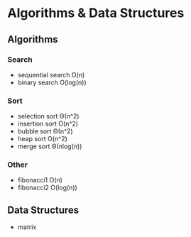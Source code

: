 # Algorithms & Data Structures  

## Algorithms

### Search
- sequential search O(n)
- binary search O(log(n))

### Sort
- selection sort Θ(n^2)
- insertion sort O(n^2)
- bubble sort Θ(n^2)
- heap sort O(n^2)
- merge sort Θ(nlog(n))

### Other
- fibonacci1 O(n)
- fibonacci2 O(log(n))

## Data Structures
- matrix
